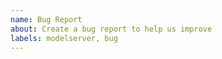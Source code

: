 ```yaml
---
name: Bug Report
about: Create a bug report to help us improve
labels: modelserver, bug
---
```


<!-- Please provide a detailed description of the bug and provide any additional information available. -->
<!-- Additional information can be in the form of logs, screenshots, screencasts. -->

